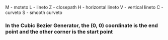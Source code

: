 <path d="M150 0 L75 200 L225 200 Z" />

M - moteto
L - lineto
Z - closepath
H - horizontal lineto
V - vertical lineto
C - curveto
S - smooth curveto

### In the Cubic Bezier Generator, the (0, 0) coordinate is the end point and the other corner is the start point